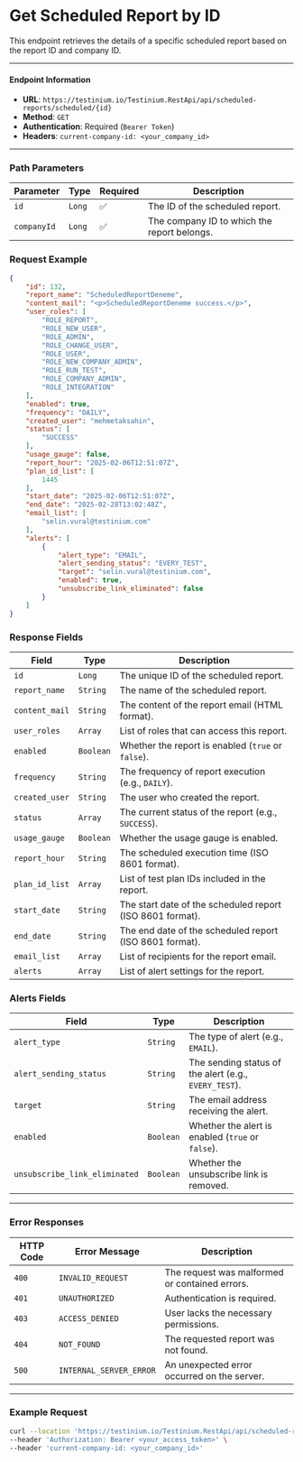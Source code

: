# Get Scheduled Report by ID

This endpoint retrieves the details of a specific scheduled report based on the report ID and company ID.

***

#### Endpoint Information

* **URL**: `https://testinium.io/Testinium.RestApi/api/scheduled-reports/scheduled/{id}`
* **Method**: `GET`
* **Authentication**: Required (`Bearer Token`)
* **Headers**: `current-company-id: <your_company_id>`

***

### **Path Parameters**

| Parameter   | Type   | Required | Description                                 |
| ----------- | ------ | -------- | ------------------------------------------- |
| `id`        | `Long` | ✅        | The ID of the scheduled report.             |
| `companyId` | `Long` | ✅        | The company ID to which the report belongs. |

### **Request Example**

```json
{
    "id": 132,
    "report_name": "ScheduledReportDeneme",
    "content_mail": "<p>ScheduledReportDeneme success.</p>",
    "user_roles": [
        "ROLE_REPORT",
        "ROLE_NEW_USER",
        "ROLE_ADMIN",
        "ROLE_CHANGE_USER",
        "ROLE_USER",
        "ROLE_NEW_COMPANY_ADMIN",
        "ROLE_RUN_TEST",
        "ROLE_COMPANY_ADMIN",
        "ROLE_INTEGRATION"
    ],
    "enabled": true,
    "frequency": "DAILY",
    "created_user": "mehmetaksahin",
    "status": [
        "SUCCESS"
    ],
    "usage_gauge": false,
    "report_hour": "2025-02-06T12:51:07Z",
    "plan_id_list": [
        1445
    ],
    "start_date": "2025-02-06T12:51:07Z",
    "end_date": "2025-02-28T13:02:48Z",
    "email_list": [
        "selin.vural@testinium.com"
    ],
    "alerts": [
        {
            "alert_type": "EMAIL",
            "alert_sending_status": "EVERY_TEST",
            "target": "selin.vural@testinium.com",
            "enabled": true,
            "unsubscribe_link_eliminated": false
        }
    ]
}
```

### **Response Fields**

| Field          | Type      | Description                                               |
| -------------- | --------- | --------------------------------------------------------- |
| `id`           | `Long`    | The unique ID of the scheduled report.                    |
| `report_name`  | `String`  | The name of the scheduled report.                         |
| `content_mail` | `String`  | The content of the report email (HTML format).            |
| `user_roles`   | `Array`   | List of roles that can access this report.                |
| `enabled`      | `Boolean` | Whether the report is enabled (`true` or `false`).        |
| `frequency`    | `String`  | The frequency of report execution (e.g., `DAILY`).        |
| `created_user` | `String`  | The user who created the report.                          |
| `status`       | `Array`   | The current status of the report (e.g., `SUCCESS`).       |
| `usage_gauge`  | `Boolean` | Whether the usage gauge is enabled.                       |
| `report_hour`  | `String`  | The scheduled execution time (ISO 8601 format).           |
| `plan_id_list` | `Array`   | List of test plan IDs included in the report.             |
| `start_date`   | `String`  | The start date of the scheduled report (ISO 8601 format). |
| `end_date`     | `String`  | The end date of the scheduled report (ISO 8601 format).   |
| `email_list`   | `Array`   | List of recipients for the report email.                  |
| `alerts`       | `Array`   | List of alert settings for the report.                    |

### **Alerts Fields**

| Field                         | Type      | Description                                           |
| ----------------------------- | --------- | ----------------------------------------------------- |
| `alert_type`                  | `String`  | The type of alert (e.g., `EMAIL`).                    |
| `alert_sending_status`        | `String`  | The sending status of the alert (e.g., `EVERY_TEST`). |
| `target`                      | `String`  | The email address receiving the alert.                |
| `enabled`                     | `Boolean` | Whether the alert is enabled (`true` or `false`).     |
| `unsubscribe_link_eliminated` | `Boolean` | Whether the unsubscribe link is removed.              |

***

### Error Responses

| HTTP Code | Error Message           | Description                                    |
| --------- | ----------------------- | ---------------------------------------------- |
| `400`     | `INVALID_REQUEST`       | The request was malformed or contained errors. |
| `401`     | `UNAUTHORIZED`          | Authentication is required.                    |
| `403`     | `ACCESS_DENIED`         | User lacks the necessary permissions.          |
| `404`     | `NOT_FOUND`             | The requested report was not found.            |
| `500`     | `INTERNAL_SERVER_ERROR` | An unexpected error occurred on the server.    |

***

### Example Request

```bash
curl --location 'https://testinium.io/Testinium.RestApi/api/scheduled-reports/scheduled/132?companyId=5251' \
--header 'Authorization: Bearer <your_access_token>' \
--header 'current-company-id: <your_company_id>'
```
